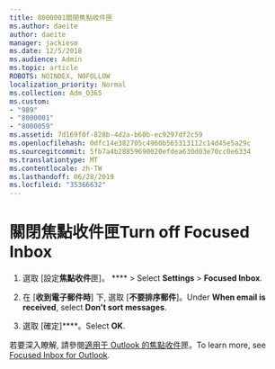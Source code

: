 ```yaml
---
title: 8000001關閉焦點收件匣
ms.author: daeite
author: daeite
manager: jackiesm
ms.date: 12/5/2018
ms.audience: Admin
ms.topic: article
ROBOTS: NOINDEX, NOFOLLOW
localization_priority: Normal
ms.collection: Adm_O365
ms.custom:
- "989"
- "8000001"
- "8000059"
ms.assetid: 7d169f0f-828b-4d2a-b60b-ec9297df2c59
ms.openlocfilehash: 0dfc14e382705c4960b565313112c14d45e5a29c
ms.sourcegitcommit: 5fb7a4b28859690020efdea630d03e70cc0e6334
ms.translationtype: MT
ms.contentlocale: zh-TW
ms.lasthandoff: 06/28/2019
ms.locfileid: "35366632"
---
```

# <a name="turn-off-focused-inbox"></a><span data-ttu-id="c050d-102">關閉焦點收件匣</span><span class="sxs-lookup"><span data-stu-id="c050d-102">Turn off Focused Inbox</span></span>

1. <span data-ttu-id="c050d-103">選取 [設定**焦點收件**匣]。 \*\*\*\* \>  </span><span class="sxs-lookup"><span data-stu-id="c050d-103">Select **Settings**  \> **Focused Inbox**.</span></span>

2. <span data-ttu-id="c050d-104">在 [**收到電子郵件時**] 下, 選取 [**不要排序郵件**]。</span><span class="sxs-lookup"><span data-stu-id="c050d-104">Under **When email is received**, select **Don't sort messages**.</span></span>

3. <span data-ttu-id="c050d-105">選取 [確定]\*\*\*\*。</span><span class="sxs-lookup"><span data-stu-id="c050d-105">Select **OK**.</span></span>

<span data-ttu-id="c050d-106">若要深入瞭解, 請參閱[適用于 Outlook 的焦點收件](https://go.microsoft.com/fwlink/p/?linkid=873108)匣。</span><span class="sxs-lookup"><span data-stu-id="c050d-106">To learn more, see [Focused Inbox for Outlook](https://go.microsoft.com/fwlink/p/?linkid=873108).</span></span>
